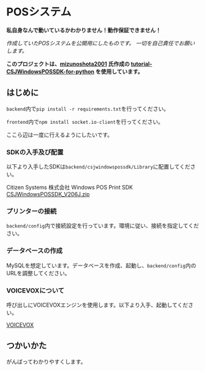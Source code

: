 # POSシステム

**私自身なんで動いているかわかりません！動作保証できません！**

*作成していたPOSシステムを公開用にしたものです。*
*一切を自己責任でお願いします。*

**このプロジェクトは、[mizunoshota2001](https://github.com/mizunoshota2001) 氏作成の [tutorial-CSJWindowsPOSSDK-for-python](tutorial-CSJWindowsPOSSDK-for-python) を使用しています。**

## はじめに

`backend`内で`pip install -r requirements.txt`を行ってください。

`frontend`内で`npm install socket.io-client`を行ってください。

ここら辺は一度に行えるようにしたいです。

### SDKの入手及び配置

以下より入手したSDKは`backend/csjwindowspossdk/Library`に配置してください。

Citizen Systems 株式会社 Windows POS Print SDK
[CSJWindowsPOSSDK_V206J.zip](https://www.citizen-systems.co.jp/cms/c-s/printer/download/sdk-print/CSJWindowsPOSSDK_V206J.zip)

### プリンターの接続

`backend/config`内で接続設定を行っています。環境に従い、接続を指定してください。

### データベースの作成

MySQLを想定しています。データベースを作成、起動し、`backend/config`内のURLを調整してください。

### VOICEVOXについて

呼び出しにVOICEVOXエンジンを使用します。以下より入手、起動してください。

[VOICEVOX](https://voicevox.hiroshiba.jp/)

## つかいかた

がんばってわかりやすくします。
